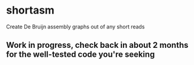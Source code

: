# shortasm
Create De Bruijn assembly graphs out of any short reads

## Work in progress, check back in about 2 months for the well-tested code you're seeking
